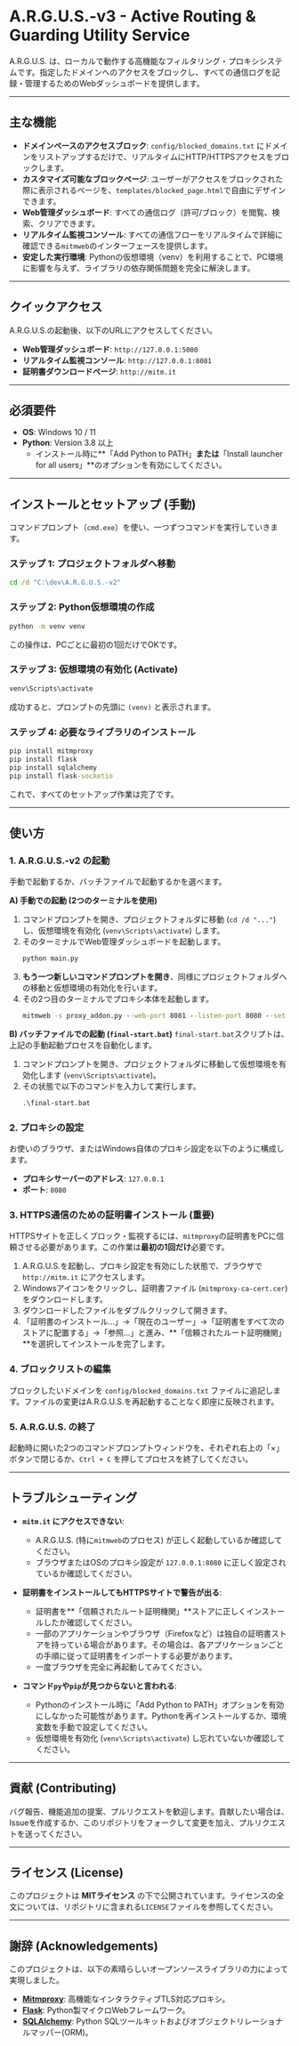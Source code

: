 # A.R.G.U.S.-v3 - Active Routing & Guarding Utility Service

A.R.G.U.S. は、ローカルで動作する高機能なフィルタリング・プロキシシステムです。指定したドメインへのアクセスをブロックし、すべての通信ログを記録・管理するためのWebダッシュボードを提供します。

---

## 主な機能

-   **ドメインベースのアクセスブロック**: `config/blocked_domains.txt` にドメインをリストアップするだけで、リアルタイムにHTTP/HTTPSアクセスをブロックします。
-   **カスタマイズ可能なブロックページ**: ユーザーがアクセスをブロックされた際に表示されるページを、`templates/blocked_page.html`で自由にデザインできます。
-   **Web管理ダッシュボード**: すべての通信ログ（許可/ブロック）を閲覧、検索、クリアできます。
-   **リアルタイム監視コンソール**: すべての通信フローをリアルタイムで詳細に確認できる`mitmweb`のインターフェースを提供します。
-   **安定した実行環境**: Pythonの仮想環境（venv）を利用することで、PC環境に影響を与えず、ライブラリの依存関係問題を完全に解決します。

---

## クイックアクセス

A.R.G.U.S.の起動後、以下のURLにアクセスしてください。

-   **Web管理ダッシュボード**: `http://127.0.0.1:5000`
-   **リアルタイム監視コンソール**: `http://127.0.0.1:8081`
-   **証明書ダウンロードページ**: `http://mitm.it`

---

## 必須要件

-   **OS**: Windows 10 / 11
-   **Python**: Version 3.8 以上
    -   インストール時に**「Add Python to PATH」**または**「Install launcher for all users」**のオプションを有効にしてください。

---

## インストールとセットアップ (手動)

コマンドプロンプト（`cmd.exe`）を使い、一つずつコマンドを実行していきます。

### ステップ 1: プロジェクトフォルダへ移動
```cmd  
cd /d "C:\dev\A.R.G.U.S.-v2"  
```

### ステップ 2: Python仮想環境の作成
```cmd  
python -m venv venv 
```
この操作は、PCごとに最初の1回だけでOKです。

### ステップ 3: 仮想環境の有効化 (Activate)
```cmd  
venv\Scripts\activate  
```
成功すると、プロンプトの先頭に `(venv)` と表示されます。

### ステップ 4: 必要なライブラリのインストール
```cmd  
pip install mitmproxy
pip install flask
pip install sqlalchemy
pip install flask-socketio 
```
これで、すべてのセットアップ作業は完了です。

---

## 使い方

### 1. A.R.G.U.S.-v2 の起動

手動で起動するか、バッチファイルで起動するかを選べます。

**A) 手動での起動 (2つのターミナルを使用)**
1.  コマンドプロンプトを開き、プロジェクトフォルダに移動 (`cd /d "..."`) し、仮想環境を有効化 (`venv\Scripts\activate`) します。
2.  そのターミナルでWeb管理ダッシュボードを起動します。
    ```cmd  
    python main.py  
    ```
3.  **もう一つ新しいコマンドプロンプトを開き**、同様にプロジェクトフォルダへの移動と仮想環境の有効化を行います。
4.  その2つ目のターミナルでプロキシ本体を起動します。
    ```cmd  
    mitmweb -s proxy_addon.py --web-port 8081 --listen-port 8080 --set block_global=false  
    ```

**B) バッチファイルでの起動 (`final-start.bat`)**
`final-start.bat`スクリプトは、上記の手動起動プロセスを自動化します。
1.  コマンドプロンプトを開き、プロジェクトフォルダに移動して仮想環境を有効化します (`venv\Scripts\activate`)。
2.  その状態で以下のコマンドを入力して実行します。
    ```cmd  
    .\final-start.bat 
    ```

### 2. プロキシの設定

お使いのブラウザ、またはWindows自体のプロキシ設定を以下のように構成します。

-   **プロキシサーバーのアドレス**: `127.0.0.1`
-   **ポート**: `8080`

### 3. HTTPS通信のための証明書インストール (重要)

HTTPSサイトを正しくブロック・監視するには、`mitmproxy`の証明書をPCに信頼させる必要があります。この作業は**最初の1回だけ**必要です。

1.  A.R.G.U.S.を起動し、プロキシ設定を有効にした状態で、ブラウザで `http://mitm.it` にアクセスします。
2.  Windowsアイコンをクリックし、証明書ファイル (`mitmproxy-ca-cert.cer`) をダウンロードします。
3.  ダウンロードしたファイルをダブルクリックして開きます。
4.  「証明書のインストール...」→「現在のユーザー」→「証明書をすべて次のストアに配置する」→「参照...」と進み、**「信頼されたルート証明機関」**を選択してインストールを完了します。

### 4. ブロックリストの編集

ブロックしたいドメインを `config/blocked_domains.txt` ファイルに追記します。ファイルの変更はA.R.G.U.S.を再起動することなく即座に反映されます。

### 5. A.R.G.U.S. の終了

起動時に開いた2つのコマンドプロンプトウィンドウを、それぞれ右上の「×」ボタンで閉じるか、`Ctrl + C` を押してプロセスを終了してください。

---

## トラブルシューティング

-   **`mitm.it` にアクセスできない**:
    -   A.R.G.U.S. (特に`mitmweb`のプロセス) が正しく起動しているか確認してください。
    -   ブラウザまたはOSのプロキシ設定が `127.0.0.1:8080` に正しく設定されているか確認してください。

-   **証明書をインストールしてもHTTPSサイトで警告が出る**:
    -   証明書を**「信頼されたルート証明機関」**ストアに正しくインストールしたか確認してください。
    -   一部のアプリケーションやブラウザ（Firefoxなど）は独自の証明書ストアを持っている場合があります。その場合は、各アプリケーションごとの手順に従って証明書をインポートする必要があります。
    -   一度ブラウザを完全に再起動してみてください。

-   **コマンド`py`や`pip`が見つからないと言われる**:
    -   Pythonのインストール時に「Add Python to PATH」オプションを有効にしなかった可能性があります。Pythonを再インストールするか、環境変数を手動で設定してください。
    -   仮想環境を有効化 (`venv\Scripts\activate`) し忘れていないか確認してください。

---

## 貢献 (Contributing)

バグ報告、機能追加の提案、プルリクエストを歓迎します。貢献したい場合は、Issueを作成するか、このリポジトリをフォークして変更を加え、プルリクエストを送ってください。

---

## ライセンス (License)

このプロジェクトは **MITライセンス** の下で公開されています。ライセンスの全文については、リポジトリに含まれる`LICENSE`ファイルを参照してください。

---

## 謝辞 (Acknowledgements)

このプロジェクトは、以下の素晴らしいオープンソースライブラリの力によって実現しました。

-   [**Mitmproxy**](https://mitmproxy.org/): 高機能なインタラクティブTLS対応プロキシ。
-   [**Flask**](https://flask.palletsprojects.com/): Python製マイクロWebフレームワーク。
-   [**SQLAlchemy**](https://www.sqlalchemy.org/): Python SQLツールキットおよびオブジェクトリレーショナルマッパー(ORM)。

